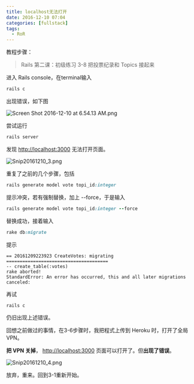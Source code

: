 ```yaml
---
title: localhost无法打开
date: 2016-12-10 07:04
categories: [fullstack]
tags:
  - RoR
---
```


教程步骤：
> Rails 第二课：初级练习
> 3-8 把投票纪录和 Topics 接起来

进入 Rails console，在terminal输入

```ruby
rails c
```

出现错误，如下图

<img class="center" src="http://user-image.logdown.io/user/22009/blog/21058/post/1189062/d1TGPbRKKRbQS3pYSwhw_Screen%20Shot%202016-12-10%20at%206.54.13%20AM.png" alt="Screen Shot 2016-12-10 at 6.54.13 AM.png">

尝试运行

```ruby
rails server
```

发现 [http://localhost:3000](http://localhost:3000) 无法打开页面。

<img class="center" src="http://user-image.logdown.io/user/22009/blog/21058/post/1189062/6TqaOx5xR9KAf5CYB2vB_Snip20161210_3.png" alt="Snip20161210_3.png">

重复了之前的几个步骤，包括

```ruby
rails generate model vote topi_id:integer
```

提示冲突，若有强制替换，加上 --force，于是输入

```ruby
rails generate model vote topi_id:integer --force
```

替换成功，接着输入

```ruby
rake db:migrate
```

提示

```
== 20161209223923 CreateVotes: migrating ======================================
-- create_table(:votes)
rake aborted!
StandardError: An error has occurred, this and all later migrations canceled:
```

再试

```ruby
rails c
```

仍旧出现上述错误。

回想之前做过的事情，在3-6步骤时，我把程式上传到 Heroku 时，打开了全局VPN。

**把 VPN 关掉**， [http://localhost:3000](http://localhost:3000) 页面可以打开了。但**出现了错误**。

<img class="center" src="http://user-image.logdown.io/user/22009/blog/21058/post/1189062/vx3u8bxMRmS0HGBJ3NEs_Snip20161210_4.png" alt="Snip20161210_4.png">

放弃，重来。回到3-1重新开始。
